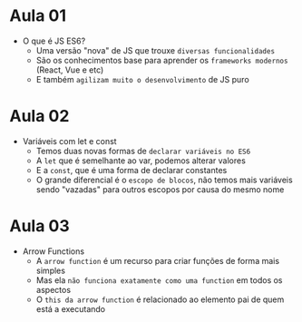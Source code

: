 # Aula 01

- O que é JS ES6?
  - Uma versão "nova" de JS que trouxe `diversas funcionalidades`
  - São os conhecimentos base para aprender os `frameworks modernos` (React, Vue e etc)
  - E também `agilizam muito o desenvolvimento` de JS puro

# Aula 02

- Variáveis com let e const
  - Temos duas novas formas de `declarar variáveis no ES6`
  - A `let` que é semelhante ao var, podemos alterar valores
  - E a `const`, que é uma forma de declarar constantes
  - O grande diferencial é o `escopo de blocos`, não temos mais variáveis sendo "vazadas" para outros escopos por causa do mesmo nome

# Aula 03

- Arrow Functions
  - A `arrow function` é um recurso para criar funções de forma mais simples
  - Mas ela `não funciona exatamente como uma function` em todos os aspectos
  - O `this da arrow function` é relacionado ao elemento pai de quem está a executando
